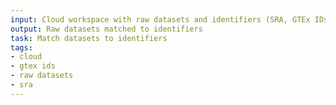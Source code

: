 ```yaml
---
input: Cloud workspace with raw datasets and identifiers (SRA, GTEx IDs, etc)
output: Raw datasets matched to identifiers
task: Match datasets to identifiers
tags:
- cloud
- gtex ids
- raw datasets
- sra
---
```

